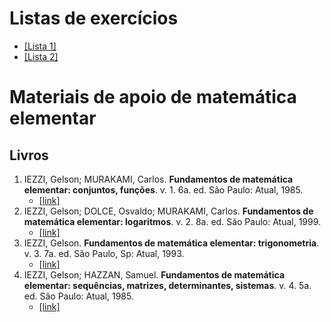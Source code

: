
# Listas de exercícios

- [[Lista 1]](../lista1.pdf)
- [[Lista 2]](../lista2.pdf)

# Materiais de apoio de matemática elementar

## Livros

1. IEZZI, Gelson; MURAKAMI, Carlos. **Fundamentos de matemática elementar: conjuntos, funções**. v. 1. 6a. ed. São Paulo: Atual, 1985.
   - [[link]](./iezzi1.pdf)
3. IEZZI, Gelson; DOLCE, Osvaldo; MURAKAMI, Carlos. **Fundamentos de matemática elementar: logaritmos**. v. 2. 8a. ed. São Paulo: Atual, 1999.
   - [[link]](./iezzi2.pdf)
4. IEZZI, Gelson. **Fundamentos de matemática elementar: trigonometria**. v. 3. 7a. ed. São Paulo, Sp: Atual, 1993.
   - [[link]](./iezzi3.pdf)
5. IEZZI, Gelson; HAZZAN, Samuel. **Fundamentos de matemática elementar: sequências, matrizes, determinantes, sistemas**. v. 4. 5a. ed. São Paulo: Atual, 1985.
   - [[link]](./iezzi4.pdf)
